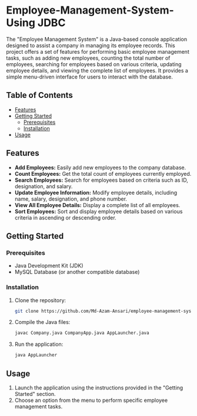 # Employee-Management-System-Using JDBC

The "Employee Management System" is a Java-based console application designed to assist a company in managing its employee records. This project offers a set of features for performing basic employee management tasks, such as adding new employees, counting the total number of employees, searching for employees based on various criteria, updating employee details, and viewing the complete list of employees. It provides a simple menu-driven interface for users to interact with the database.

## Table of Contents

- [Features](#features)
- [Getting Started](#getting-started)
  - [Prerequisites](#prerequisites)
  - [Installation](#installation)
- [Usage](#usage)

## Features

- **Add Employees:** Easily add new employees to the company database.
- **Count Employees:** Get the total count of employees currently employed.
- **Search Employees:** Search for employees based on criteria such as ID, designation, and salary.
- **Update Employee Information:** Modify employee details, including name, salary, designation, and phone number.
- **View All Employee Details:** Display a complete list of all employees.
- **Sort Employees:** Sort and display employee details based on various criteria in ascending or descending order.

## Getting Started

### Prerequisites

- Java Development Kit (JDK)
- MySQL Database (or another compatible database)

### Installation

1. Clone the repository:

   ```sh
   git clone https://github.com/Md-Azam-Ansari/employee-management-system.git
   ```

2. Compile the Java files:

   ```sh
   javac Company.java CompanyApp.java AppLauncher.java
   ```

3. Run the application:

   ```sh
   java AppLauncher
   ```

## Usage

1. Launch the application using the instructions provided in the "Getting Started" section.
2. Choose an option from the menu to perform specific employee management tasks.
